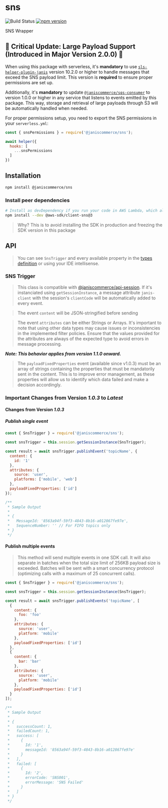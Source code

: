 # sns

![Build Status](https://github.com/janis-commerce/sns/workflows/Build%20Status/badge.svg)
[![npm version](https://badge.fury.io/js/%40janiscommerce%2Fsns.svg)](https://www.npmjs.com/package/@janiscommerce/sns)

SNS Wrapper

## 🚨 **Critical Update: Large Payload Support (Introduced in Major Version 2.0.0)** 🚨

When using this package with serverless, it's **mandatory** to use [`sls-helper-plugin-janis`](https://www.npmjs.com/package/sls-helper-plugin-janis) version 10.2.0 or higher to handle messages that exceed the SNS payload limit. This version is **required** to ensure proper permissions are set up.

Additionally, it's **mandatory** to update [`@janiscommerce/sqs-consumer`](https://www.npmjs.com/package/@janiscommerce/sqs-consumer) to version 1.0.0 or higher in any service that listens to events emitted by this package. This way, storage and retrieval of large payloads through S3 will be automatically handled when needed.

For proper permissions setup, you need to export the SNS permissions in your `serverless.yml`:

```js
const { snsPermissions } = require('@janiscommerce/sns');

await helper({
  hooks: [
    ...snsPermissions
  ]
})
```

## Installation
```sh
npm install @janiscommerce/sns
```

### Install peer dependencies
```sh
# Install as devDependency if you run your code in AWS Lambda, which already includes the SDK
npm install --dev @aws-sdk/client-sns@3
```

> Why? This is to avoid installing the SDK in production and freezing the SDK version in this package

## API

> You can see `SnsTrigger` and every available property in the [types definition](types/sns-trigger.d.ts) or using your IDE intellisense.

### SNS Trigger

> This class is compatible with [@janiscommerce/api-session](https://npmjs.com/@janiscommerce/api-session). If it's instanciated using `getSessionInstance`, a message attribute `janis-client` with the session's `clientCode` will be automatically added to every event.

> The event `content` will be JSON-stringified before sending

> The event `attributes` can be either Strings or Arrays.  It's important to note that using other data types may cause issues or inconsistencies in the implemented filter policies. Ensure that the values provided for the attributes are always of the expected type to avoid errors in message processing.

***Note: This behavior applies from version 1.1.0 onward.***

> The `payloadFixedProperties` event (available since v1.0.3) must be an array of strings containing the properties that must be mandatorily sent in the content. This is to improve error management, as these properties will allow us to identify which data failed and make a decision accordingly.

### Important Changes from Version ***1.0.3*** to ***Latest***

#### Changes from Version ***1.0.3***

##### Publish single event

```js
const { SnsTrigger } = require('@janiscommerce/sns');

const snsTrigger = this.session.getSessionInstance(SnsTrigger);

const result = await snsTrigger.publishEvent('topicName', {
  content: {
    id: '1'
  },
  attributes: {
    source: 'user',
    platforms: ['mobile', 'web']
  },
  payloadFixedProperties: ['id']
});

/**
 * Sample Output
 *
 * {
 *   MessageId: '8563a94f-59f3-4843-8b16-a012867fe97e',
 *   SequenceNumber: '' // For FIFO topics only
 * }
 */
```

#### Publish multiple events

> This method will send multiple events in one SDK call. It will also separate in batches when the total size limit of 256KB payload size is exceeded. Batches will be sent with a smart concurrency protocol (optimizing calls with a maximum of 25 concurrent calls).

```js
const { SnsTrigger } = require('@janiscommerce/sns');

const snsTrigger = this.session.getSessionInstance(SnsTrigger);

const result = await snsTrigger.publishEvents('topicName', [
  {
    content: {
      foo: 'foo'
    },
    attributes: {
      source: 'user',
      platform: 'mobile'
    },
    payloadFixedProperties: ['id']
  },
  {
    content: {
      bar: 'bar'
    },
    attributes: {
      source: 'user',
      platform: 'mobile'
    },
    payloadFixedProperties: ['id']
  }
]);

/**
 * Sample Output
 *
 * {
 *   successCount: 1,
 *   failedCount: 1,
 *   success: [
 *     {
 *       Id: '1',
 *       messageId: '8563a94f-59f3-4843-8b16-a012867fe97e'
 *     }
 *   ],
 *   failed: [
 *     {
 *       Id: '2',
 *       errorCode: 'SNS001',
 *       errorMessage: 'SNS Failed'
 *     }
 *   ]
 * }
 */
```
